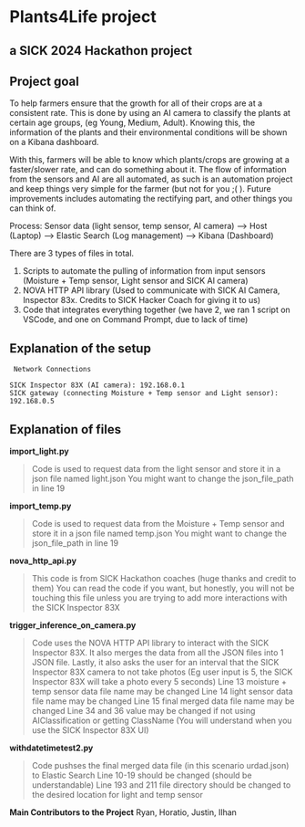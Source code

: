 # Plants4Life project
## a SICK 2024 Hackathon project

## Project goal
To help farmers ensure that the growth for all of their crops are at a consistent rate. This is done by using an AI camera to classify the plants at certain age groups, (eg Young, Medium, Adult). Knowing this, the information of the plants and their environmental conditions will be shown on a Kibana dashboard. 

With this, farmers will be able to know which plants/crops are growing at a faster/slower rate, and can do something about it. The flow of information from the sensors and AI are all automated, as such is an automation project and keep things very simple for the farmer (but not for you ;(  ). Future improvements includes automating the rectifying part, and other things you can think of.

Process: Sensor data (light sensor, temp sensor, AI camera) --> Host (Laptop) --> Elastic Search (Log management) --> Kibana (Dashboard)

There are 3 types of files in total.
1. Scripts to automate the pulling of information from input sensors (Moisture + Temp sensor, Light sensor and SICK AI camera)
2. NOVA HTTP API library (Used to communicate with SICK AI Camera, Inspector 83x. Credits to SICK Hacker Coach for giving it to us)
3. Code that integrates everything together (we have 2, we ran 1 script on VSCode, and one on Command Prompt, due to lack of time)

## Explanation of the setup
```
 Network Connections

SICK Inspector 83X (AI camera): 192.168.0.1
SICK gateway (connecting Moisture + Temp sensor and Light sensor): 192.168.0.5
```

## Explanation of files
**import_light.py**
> Code is used to request data from the light sensor and store it in a json file named light.json
> You might want to change the json_file_path in line 19

**import_temp.py**
> Code is used to request data from the Moisture + Temp sensor and store it in a json file named temp.json
> You might want to change the json_file_path in line 19

**nova_http_api.py**
> This code is from SICK Hackathon coaches (huge thanks and credit to them)
> You can read the code if you want, but honestly, you will not be touching this file unless you are trying to add more interactions with the SICK Inspector 83X

**trigger_inference_on_camera.py**
> Code uses the NOVA HTTP API library to interact with the SICK Inspector 83X. It also merges the data from all the JSON files into 1 JSON file. Lastly, it also asks the user for an interval that the SICK Inspector 83X camera to not take photos (Eg user input is 5, the SICK Inspector 83X will take a photo every 5 seconds)
> Line 13 moisture + temp sensor data file name may be changed
> Line 14 light sensor data file name may be changed
> Line 15 final merged data file name may be changed
> Line 34 and 36 value may be changed if not using AIClassification or getting ClassName (You will understand when you use the SICK Inspector 83X UI)

**withdatetimetest2.py**
> Code pushses the final merged data file (in this scenario urdad.json) to Elastic Search
> Line 10-19 should be changed (should be understandable)
> Line 193 and 211 file directory should be changed to the desired location for light and temp sensor


**Main Contributors to the Project**
Ryan, Horatio, Justin, Ilhan
